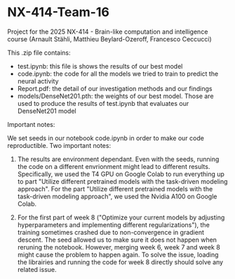 # NX-414-Team-16
Project for the 2025 NX-414 - Brain-like computation and intelligence course
(Arnault Stähli, Matthieu Beylard-Ozeroff, Francesco Ceccucci)

This .zip file contains: 

- test.ipynb: this file is shows the results of our best model
- code.ipynb: the code for all the models we tried to train to predict the neural activity
- Report.pdf: the detail of our investigation methods and our findings
- models/DenseNet201.pth: the weights of our best model. Those are used to produce the results of test.ipynb that evaluates our DenseNet201 model

Important notes: 

We set seeds in our notebook code.ipynb in order to make our code reproductible. Two important notes: 

1. The results are environment dependant. Even with the seeds, running the code on a different envrionment might lead to different results. Specifically, we used the T4 GPU on Google Colab to run everything up to part "Utilize different pretrained models with the task-driven modeling approach". For the part "Utilize different pretrained models with the task-driven modeling approach", we used the Nvidia A100 on Google Colab.

2. For the first part of week 8 ("Optimize your current models by adjusting hyperparameters and implementing different regularizations"), the training sometimes crashed due to non-convergence in gradient descent. The seed allowed us to make sure it does not happen when reruning the notebook. However, merging week 6, week 7 and week 8 might cause the problem to happen again. To solve the issue, loading the librairies and running the code for week 8 directly should solve any related issue. 
